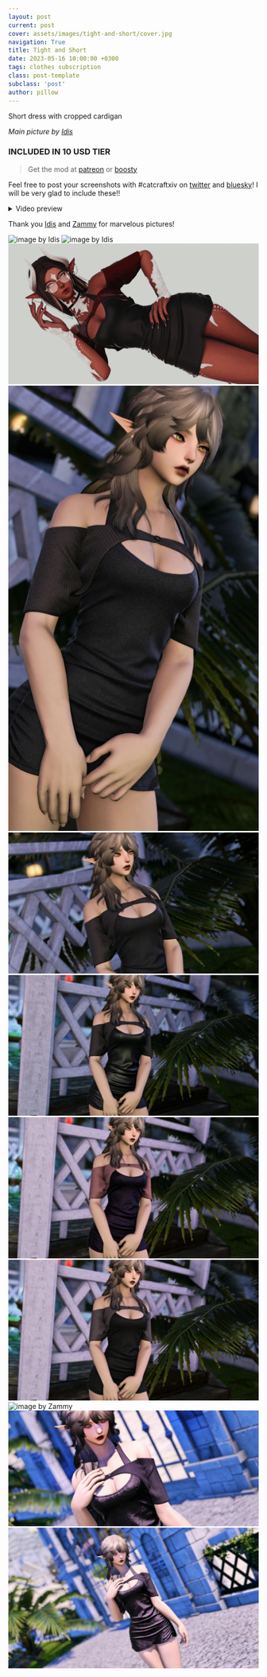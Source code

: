 ```yaml
---
layout: post
current: post
cover: assets/images/tight-and-short/cover.jpg
navigation: True
title: Tight and Short
date: 2023-05-16 10:00:00 +0300
tags: clothes subscription
class: post-template
subclass: 'post'
author: pillow
---
```


Short dress with cropped cardigan

*Main picture by [Idis](https://x.com/idisxiv)*

### INCLUDED IN 10 USD TIER

> Get the mod at [patreon](https://www.patreon.com/posts/tight-short-may-104384791?utm_medium=clipboard_copy&utm_source=copyLink&utm_campaign=postshare_creator&utm_content=join_link) or [boosty](https://boosty.to/miaumori/posts/7094a046-5bf5-42f2-8131-e97c8dccd30e?share=post_link)

Feel free to post your screenshots with #catcraftxiv on [twitter](https://x.com/hashtag/catcraftxiv?src=hashtag_click) and [bluesky](https://bsky.app/hashtag/catcraftxiv)! I will be very glad to include these!!

<details>
  <summary>Video preview</summary>
  <iframe src="https://www.youtube.com/embed/V2YsVmyHrE0" width="720" height="405" frameborder="0" webkitallowfullscreen mozallowfullscreen allowfullscreen></iframe>
</details>

Thank you [Idis](https://x.com/idisxiv) and [Zammy](https://x.com/Emblem13235) for marvelous pictures!

<img src="https://catcraftxiv.github.io/web/assets/img/gallery/ffxiv-dx11-2024-05-16-18-22-15_c.jpg" title="image by Idis"/>
<img src="https://catcraftxiv.github.io/web/assets/img/gallery/GU4ScdOXAAIC-27.jpg" title="image by Idis"/>
<img src="assets/images/tight-and-short/cover.jpg" title="image by Idis"/>
<img src="assets/images/tight-and-short/pic1.jpg"/>
<img src="assets/images/tight-and-short/pic2.jpg"/>
<img src="assets/images/tight-and-short/pic3.jpg"/>
<img src="assets/images/tight-and-short/pic4.jpg"/>
<img src="assets/images/tight-and-short/pic5.jpg"/>
<img src="https://catcraftxiv.github.io/web/assets/img/gallery/Zamira561 (1)_c.jpg" title="image by Zammy"/>
<img src="assets/images/tight-and-short/pic6.jpg"/>
<img src="assets/images/tight-and-short/pic7.jpg"/>